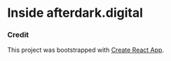 # Inside afterdark.digital

### Credit 

This project was bootstrapped with [Create React App](https://github.com/facebook/create-react-app).